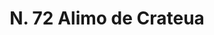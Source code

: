 ---
title: "N. 72 Alimo de Crateua"
permalink: "/edition/plant072/"
plant-name: "N. 72"
plant-number: "072"
plant-xml: "/assets/xml/plant072.xml"
plant-img1: "/assets/img/plant072_verso.jpg"
plant-img2: "/assets/img/plant072.jpg"
plant-title: "N. 72 Alimo de Crateua"
plant-wfo-link: ""
plant-kew-link: ""
plant-taxon-content: "Rhododendron hirsutum L."
layout: single-xml
---